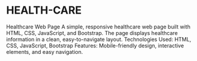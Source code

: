 # HEALTH-CARE
Healthcare Web Page  A simple, responsive healthcare web page built with HTML, CSS, JavaScript, and Bootstrap. The page displays healthcare information in a clean, easy-to-navigate layout.  Technologies Used: HTML, CSS, JavaScript, Bootstrap Features: Mobile-friendly design, interactive elements, and easy navigation.
